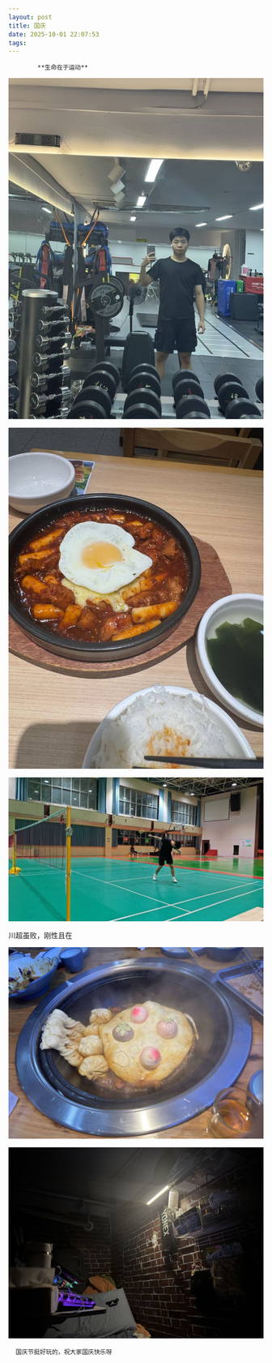 ```yaml
---
layout: post
title: 国庆
date: 2025-10-01 22:07:53
tags:
---
```

            **生命在于运动**

![健身]( /images/动.jpg)  



![吃]( /images/吃.jpg)  


![打球]( /images/羽毛球.jpg)  

      

川超虽败，刚性且在      
  
![铁锅炖]( /images/铁锅炖.jpg)    

    
     
![氛围感]( /images/氛围感.jpg)  
  


   

      国庆节挺好玩的，祝大家国庆快乐呀

